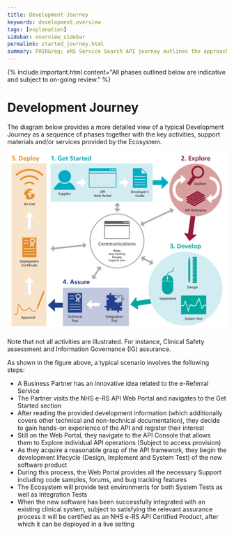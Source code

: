 ```yaml
---
title: Development Journey
keywords: development,overview
tags: [explanation]
sidebar: overview_sidebar
permalink: started_journey.html
summary: FHIR&reg; eRS Service Search API journey outlines the approach of developing RESTful APIs and the journey taken to define and mature them.
---
```


{% include important.html content="All phases outlined below are indicative and subject to on-going review." %}


# Development Journey #

The diagram below provides a more detailed view of a typical Development Journey as a sequence of phases together with the key activities, support materials and/or services provided by the Ecosystem.

<img src="images/overview/development_journey.jpg" style="width:290;height:293">

Note that not all activities are illustrated. For instance, Clinical Safety assessment and Information Governance (IG) assurance.

As shown in the figure above, a typical scenario involves the following steps:

- A Business Partner has an innovative idea related to the e-Referral Service
- The Partner visits the NHS e-RS API Web Portal and navigates to the Get Started section
- After reading the provided development information (which additionally covers other technical and non-technical documentation), they decide to gain hands-on experience of the API and register their interest
- Still on the Web Portal, they navigate to the API Console that allows them to Explore individual API operations (Subject to access provision)
- As they acquire a reasonable grasp of the API framework, they begin the development lifecycle (Design, Implement and System Test) of the new software product
- During this process, the Web Portal provides all the necessary Support including code samples, forums, and bug tracking features
- The Ecosystem will provide test environments for both System Tests as well as Integration Tests
- When the new software has been successfully integrated with an existing clinical system, subject to satisfying the relevant assurance process it will be certified as an NHS e-RS API Certified Product, after which it can be deployed in a live setting